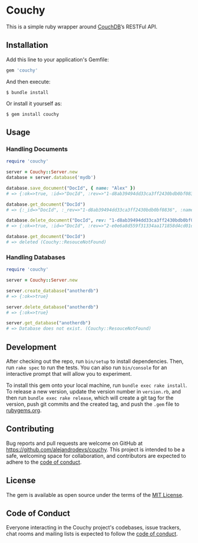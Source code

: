 # Couchy

This is a simple ruby wrapper around [CouchDB](https://couchdb.apache.org)’s RESTFul API.

## Installation

Add this line to your application's Gemfile:

```ruby
gem 'couchy'
```

And then execute:

    $ bundle install

Or install it yourself as:

    $ gem install couchy

## Usage


### Handling Documents

```ruby
require 'couchy'

server = Couchy::Server.new
database = server.database('mydb')

database.save_document("DocId", { name: "Alex" })
# => {:ok=>true, :id=>"DocId", :rev=>"1-d8ab39494dd33ca3ff2430bdb0bf0836"}

database.get_document("DocId")
# => {:_id=>"DocId", :_rev=>"1-d8ab39494dd33ca3ff2430bdb0bf0836", :name=>"Alex"}

database.delete_document("DocId", rev: "1-d8ab39494dd33ca3ff2430bdb0bf0836")
# => {:ok=>true, :id=>"DocId", :rev=>"2-e0e6a8d559f31334aa171858d4cd01dd"}

database.get_document("DocId")
# => deleted (Couchy::ResouceNotFound)
```

### Handling Databases

```ruby
require 'couchy'

server = Couchy::Server.new

server.create_database("anotherdb")
# => {:ok=>true}

server.delete_database("anotherdb")
# => {:ok=>true}

server.get_database("anotherdb")
# => Database does not exist. (Couchy::ResouceNotFound)
```

## Development

After checking out the repo, run `bin/setup` to install dependencies. Then, run `rake spec` to run the tests. You can also run `bin/console` for an interactive prompt that will allow you to experiment.

To install this gem onto your local machine, run `bundle exec rake install`. To release a new version, update the version number in `version.rb`, and then run `bundle exec rake release`, which will create a git tag for the version, push git commits and the created tag, and push the `.gem` file to [rubygems.org](https://rubygems.org).

## Contributing

Bug reports and pull requests are welcome on GitHub at https://github.com/alejandrodevs/couchy. This project is intended to be a safe, welcoming space for collaboration, and contributors are expected to adhere to the [code of conduct](https://github.com/alejandrodevs/couchy/blob/master/CODE_OF_CONDUCT.md).

## License

The gem is available as open source under the terms of the [MIT License](https://opensource.org/licenses/MIT).

## Code of Conduct

Everyone interacting in the Couchy project's codebases, issue trackers, chat rooms and mailing lists is expected to follow the [code of conduct](https://github.com/alejandrodevs/couchy/blob/master/CODE_OF_CONDUCT.md).
